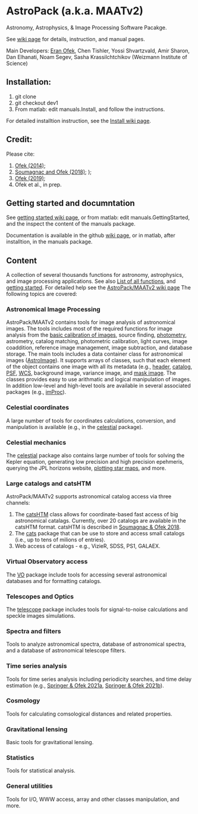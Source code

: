# AstroPack (a.k.a. MAATv2)
Astronomy, Astrophysics, &amp; Image Processing Software Pacakge.

See <a href="https://github.com/EranOfek/AstroPack/wiki">wiki page</a> for details, instruction, and manual pages.

Main Developers: <a href="https://www.weizmann.ac.il/physics/ofek/home">Eran Ofek</a>, Chen Tishler, Yossi Shvartzvald, Amir Sharon, Dan Elhanati, Noam Segev, Sasha Krassilchtchikov
(Weizmann Institute of Science)

## Installation:
1. git clone <this package>
2. git checkout dev1
3. From matlab: edit manuals.Install, and follow the instructions.

For detailed installtion instruction, see the <a href="https://github.com/EranOfek/AstroPack/wiki/Install">Install wiki page</a>.
  
## Credit:
Please cite:
  1. <a href="https://ui.adsabs.harvard.edu/abs/2014ascl.soft07005O/abstract">Ofek (2014)</a>;
  2. <a href="https://ui.adsabs.harvard.edu/abs/2018PASP..130g5002S/abstract">Soumagnac and Ofek (2018)</a>; );
  3. <a href="https://ui.adsabs.harvard.edu/abs/2019PASP..131e4504O/abstract">Ofek (2019)</a>;
  4. Ofek et al., in prep.

## Getting started and documntation

See <a href="https://github.com/EranOfek/AstroPack/wiki/Getting-Started">getting started wiki page</a>, or 
from matlab: edit manuals.GettingStarted, and the inspect the content of the manuals package.

Documentation is available in the github <a href="https://github.com/EranOfek/AstroPack/wiki">wiki page</a>, or in matlab, after installtion, in the manuals package.

## Content
A collection of several thousands functions for astronomy, astrophysics, and image processing applications.
See also <a href="https://github.com/EranOfek/AstroPack/wiki/AstroPack-function-list">List of all functions</a>, and <a href="https://github.com/EranOfek/AstroPack/wiki/Getting-Started">getting started</a>.
For detailed help see the <a href="https://github.com/EranOfek/AstroPack/wiki">AstroPack/MAATv2 wiki page</a>
The following topics are covered:

### Astronomical Image Processing

AstroPack/MAATv2 contains tools for image analysis of astronomical images. The tools includes most of the required functions for image analysis from the <a href="https://github.com/EranOfek/AstroPack/wiki/Dark-and-Flat-calibration">basic calibration of images</a>, source finding, <a href="https://github.com/EranOfek/AstroPack/wiki/Photometry">photometry</a>, astrometry, catalog matching, photometric calibration, light curves, image coaddition, reference image management, image subtraction, and database storage.
The main tools includes a data container class for astronomical images (<a href="https://github.com/EranOfek/AstroPack/wiki/AstroImage">AstroImage</a>). It supports arrays of classes, such that each element of the object contains one image with all its metadata (e.g., <a href="https://github.com/EranOfek/AstroPack/wiki/AstroHeader">header</a>, <a href="https://github.com/EranOfek/AstroPack/wiki/AstroCatalog">catalog</a>, <a href="https://github.com/EranOfek/AstroPack/wiki/AstroPSF">PSF</a>, <a href="https://github.com/EranOfek/AstroPack/wiki/AstroWCS">WCS</a>, background image, variance image, and <a href="https://github.com/EranOfek/AstroPack/wiki/MaskImage">mask image</a>.
The classes provides easy to use arithmatic and logical manipulation of images. In addition low-level and high-level tools are available in several associated packages (e.g., <a href="https://github.com/EranOfek/AstroPack/wiki/imProc">imProc</a>).

### Celestial coordinates

A large number of tools for coordinates calculations, conversion, and manipulation is available (e.g., in the <a href="https://github.com/EranOfek/AstroPack/wiki/celestial">celestial</a> package).
  
### Celestial mechanics

The <a href="https://github.com/EranOfek/AstroPack/wiki/celestial">celestial</a> package also contains large number of tools for solving the Kepler equation, generating low precision and high precision epehmeris, querying the JPL horizons website, <a href="https://github.com/EranOfek/AstroPack/wiki/celestial.map">plotting star maps</a>, and more.

### Large catalogs and catsHTM

AstroPack/MAATv2 supports astronomical catalog access via three channels:
  1. The <a href="https://github.com/EranOfek/AstroPack/wiki/catsHTM">catsHTM</a> class allows for coordinate-based fast access of big astronomical catalags. Currently, over 20 catalogs are available in the catsHTM format. catsHTM is described in <a href="https://ui.adsabs.harvard.edu/abs/2018PASP..130g5002S/abstract">Soumagnac & Ofek 2018</a>.
  2. The <a href="https://github.com/EranOfek/AstroPack/wiki/cats">cats</a> package that can be use to store and access small catalogs (i.e., up to tens of milions of entries).
  3. Web access of catalogs - e.g., VizieR, SDSS, PS1, GALAEX.
  
### Virtual Observatory access
  
  The <a href="">VO</a> package include tools for accessing several astronomical databases and for formatting catalogs.
  
### Telescopes and Optics

  The <a href="">telescope</a> package includes tools for signal-to-noise calculations and speckle images simulations.
  
### Spectra and filters

Tools to analyze astronomical spectra, database of astronomical spectra, and a database of astronomical telescope filters.

### Time series analysis

Tools for time series analysis including periodicity searches, and time delay estimation (e.g., <a href="https://ui.adsabs.harvard.edu/abs/2021MNRAS.506..864S/abstract">Springer & Ofek 2021a</a>, <a href="https://ui.adsabs.harvard.edu/abs/2021MNRAS.508.3166S/abstract">Springer & Ofek 2021b</a>).
  
### Cosmology

Tools for calculating comsological distances and related properties.

### Gravitational lensing

Basic tools for gravitational lensing.

### Statistics

Tools for statistical analysis.

### General utilities

Tools for I/O, WWW access, array and other classes manipulation, and more.
